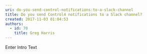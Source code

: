 ```yaml
---
uri: do-you-send-control-notifications-to-a-slack-channel
title: Do you send Control4 notifications to a Slack channel?
created: 2017-11-03 01:04:53
authors:
  - id: 70
    title: Greg Harris
---
```





<span class='intro'> ​​Enter Intro Text<br> </span>




